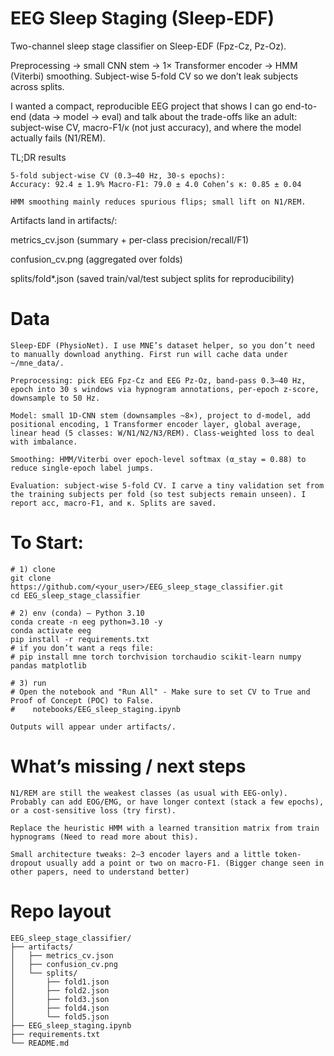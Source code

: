 # EEG Sleep Staging (Sleep-EDF)

Two-channel sleep stage classifier on Sleep-EDF (Fpz-Cz, Pz-Oz).

Preprocessing → small CNN stem → 1× Transformer encoder → HMM (Viterbi) smoothing. Subject-wise 5-fold CV so we don’t leak subjects across splits.

I wanted a compact, reproducible EEG project that shows I can go end-to-end (data → model → eval) and talk about the trade-offs like an adult: subject-wise CV, macro-F1/κ (not just accuracy), and where the model actually fails (N1/REM).

TL;DR results

    5-fold subject-wise CV (0.3–40 Hz, 30-s epochs):
    Accuracy: 92.4 ± 1.9% Macro-F1: 79.0 ± 4.0 Cohen’s κ: 0.85 ± 0.04

    HMM smoothing mainly reduces spurious flips; small lift on N1/REM.

Artifacts land in artifacts/:

metrics_cv.json (summary + per-class precision/recall/F1)

confusion_cv.png (aggregated over folds)

splits/fold*.json (saved train/val/test subject splits for reproducibility)

# Data

    Sleep-EDF (PhysioNet). I use MNE’s dataset helper, so you don’t need to manually download anything. First run will cache data under ~/mne_data/.

    Preprocessing: pick EEG Fpz-Cz and EEG Pz-Oz, band-pass 0.3–40 Hz, epoch into 30 s windows via hypnogram annotations, per-epoch z-score, downsample to 50 Hz.

    Model: small 1D-CNN stem (downsamples ~8×), project to d-model, add positional encoding, 1 Transformer encoder layer, global average, linear head (5 classes: W/N1/N2/N3/REM). Class-weighted loss to deal with imbalance.

    Smoothing: HMM/Viterbi over epoch-level softmax (α_stay = 0.88) to reduce single-epoch label jumps.

    Evaluation: subject-wise 5-fold CV. I carve a tiny validation set from the training subjects per fold (so test subjects remain unseen). I report acc, macro-F1, and κ. Splits are saved.


# To Start:

    # 1) clone
    git clone https://github.com/<your_user>/EEG_sleep_stage_classifier.git
    cd EEG_sleep_stage_classifier

    # 2) env (conda) – Python 3.10
    conda create -n eeg python=3.10 -y
    conda activate eeg
    pip install -r requirements.txt
    # if you don’t want a reqs file:
    # pip install mne torch torchvision torchaudio scikit-learn numpy pandas matplotlib

    # 3) run
    # Open the notebook and "Run All" - Make sure to set CV to True and Proof of Concept (POC) to False.
    #    notebooks/EEG_sleep_staging.ipynb

    Outputs will appear under artifacts/.


# What’s missing / next steps

    N1/REM are still the weakest classes (as usual with EEG-only). Probably can add EOG/EMG, or have longer context (stack a few epochs), or a cost-sensitive loss (try first).

    Replace the heuristic HMM with a learned transition matrix from train hypnograms (Need to read more about this).

    Small architecture tweaks: 2–3 encoder layers and a little token-dropout usually add a point or two on macro-F1. (Bigger change seen in other papers, need to understand better)

# Repo layout

    EEG_sleep_stage_classifier/
    ├── artifacts/
    │   ├── metrics_cv.json
    │   ├── confusion_cv.png
    │   └── splits/
    │       ├── fold1.json
    │       ├── fold2.json
    │       ├── fold3.json
    │       ├── fold4.json
    │       └── fold5.json
    ├── EEG_sleep_staging.ipynb
    ├── requirements.txt
    └── README.md

